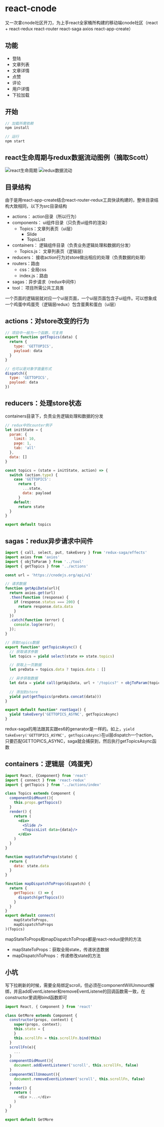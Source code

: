 # react-cnode
又一次拿cnode社区开刀，为上手react全家桶所构建的移动端cnode社区（react + react-redux react-router react-saga axios react-app-create）

## 功能
- 登陆
- 文章列表
- 文章详情
- 点赞
- 评论
- 用户详情
- 下拉加载

## 开始
```js
// 加载所需依赖
npm install

// 运行
npm start
```
## react生命周期与redux数据流动图例（摘取Scott）

![react生命周期](https://github.com/sihai00/react-cnode/blob/master/a.png)
![redux数据流动](https://github.com/sihai00/react-cnode/blob/master/b.png)

## 目录结构
由于是用react-app-create结合react-router-redux工具快读构建的，整体目录结构大致相同，以下为src目录结构
- actions： action目录（所以行为）
- components： ui组件目录（只负责ui组件的渲染）
  - Topics：文章列表页（ui层）
    - Slide
    - TopicList
- containers： 逻辑组件目录（负责业务逻辑处理和数据的分发）
  - Topics.js： 文章列表页（逻辑层）
- reducers： 接收action行为对store做出相应的处理（负责数据的处理）
- routers：路由
  - css：全局css
  - index.js：路由
- sagas：异步请求（redux中间件）
- tool： 项目所需公共工具类

一个页面的逻辑层就对应一个ui层页面，一个ui层页面包含子ui组件。可以想象成一个鸡蛋中鸡蛋壳（逻辑层redux）包含蛋黄和蛋白（ui层）

## actions：对store改变的行为
```js
// 项目中一般为一个函数，可复用
export function getTopics(data) {
  return {
    type: 'GETTOPICS',
    payload: data
  }
}

// 也可以是对象字面量形式
dispatch({
  type: 'GETTOPICS',
  payload: data
})

```

## reducers：处理store状态
containers目录下，负责业务逻辑处理和数据的分发

```js
// redux中的counter例子
let initState = {
  param: {
    limit: 10,
    page: 1,
    tab: 'all'
  },
  data: []
}

const topics = (state = initState, action) => {
  switch (action.type) {
    case 'GETTOPICS':
      return {
        ...state,
        data: payload
      }
    default:
      return state
  }
}

export default topics
```

## sagas：redux异步请求中间件
```js
import { call, select, put, takeEvery } from 'redux-saga/effects'
import axios from 'axios'
import { objToParam } from '../tool'
import { getTopics } from '../actions'

const url = 'https://cnodejs.org/api/v1'

// 请求数据
function getApiData(url){
  return axios.get(url)
  .then(function (response) {
    if (response.status === 200) {
      return response.data.data
    }
  })
  .catch(function (error) {
    console.log(error);
  });
}

// 获取topics数据
export function* getTopicsAsync() {
  // 获取请求参数
  let topics = yield select(state => state.topics)

  // 获取上一页数据
  let preData = topics.data ? topics.data : []

  // 异步获取数据
  let data = yield call(getApiData, url + '/topics?' + objToParam(topics.param))
  
  // 添加到store
  yield put(getTopics(preData.concat(data)))
}

export default function* rootSaga() {
  yield takeEvery('GETTOPICS_ASYNC', getTopicsAsync)
}
```
redux-saga的用法跟其实跟es6的genarator是一样的。如上，```yield takeEvery('GETTOPICS_ASYNC', getTopicsAsync)```在ui层dispatch一个action，只要匹配GETTOPICS_ASYNC，saga就会捕获到，然后执行getTopicsAsync函数

## containers：逻辑层（鸡蛋壳）
```jsx
import React, {Component} from 'react'
import { connect } from 'react-redux'
import { getTopics } from '../actions/index'

class Topics extends Component {
  componentDidMount(){
    this.props.getTopics()
  }
  render() {
    return (
      <div>
        <Slide />
        <TopicsList data={data}/>
      </div>
    )
  }
}

function mapStateToProps(state) {
  return {
    data: state.data
  }
}

function mapDispatchToProps(dispatch) {
  return {
    getTopics: () => {
      dispatch(getTopics())
    } 
  }
}
export default connect(
    mapStateToProps,
    mapDispatchToProps
)(Topics)
```
mapStateToProps和mapDispatchToProps都是react-redux提供的方法
- mapStateToProps：获取全局state，传递状态数据
- mapDispatchToProps： 传递修改state的方法

## 小坑
写下拉刷新的时候，需要全局绑定scroll，但必须在componentWillUnmount解绑，并且addEventListener和removeEventListene的回调函数需一致，在constructor里调用bind函数即可
```js
import React, { Component } from 'react'

class GetMore extends Component {
  constructor(props, context) {
    super(props, context);
    this.state = {
    }
    this.scrollFn = this.scrollFn.bind(this)
  }
  scrollFn(e){
    ...
  }
  componentDidMount(){
    document.addEventListener('scroll', this.scrollFn, false)
  }
  componentWillUnmount(){
    document.removeEventListener('scroll', this.scrollFn, false)
  }
  render() {
    return (
      <div >...</div>
    )
  }
}

export default GetMore
```
